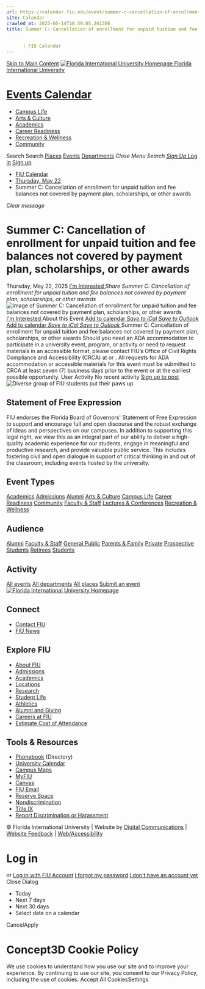 ```yaml
---
url: https://calendar.fiu.edu/event/summer-c-cancellation-of-enrollment-for-unpaid-tuition-and-fee-balances-not-covered-by-payment-plan-scholarships-or-other-awards
site: Calendar
crawled_at: 2025-05-14T18:59:05.261306
title: Summer C: Cancellation of enrollment for unpaid tuition and fee balances not covered by payment plan, scholarships, or other awards
    
    
      | FIU Calendar
---
```


[Skip to Main Content](https://calendar.fiu.edu/event/summer-c-cancellation-of-enrollment-for-unpaid-tuition-and-fee-balances-not-covered-by-payment-plan-scholarships-or-other-awards#main-content)
[![Florida International University Homepage](https://digicdn.fiu.edu/core/_assets/images/logo-top.png) Florida International University](https://www.fiu.edu)
# [Events Calendar ](https://calendar.fiu.edu/)
  * [Campus Life](https://calendar.fiu.edu/calendar?event_types%5B%5D=127595)
  * [Arts & Culture](https://calendar.fiu.edu/calendar?event_types%5B%5D=127590)
  * [Academics](https://calendar.fiu.edu/calendar?event_types%5B%5D=127582)
  * [Career Readiness](https://calendar.fiu.edu/calendar?event_types%5B%5D=127584)
  * [Recreation & Wellness](https://calendar.fiu.edu/calendar?event_types%5B%5D=127603)
  * [Community](https://calendar.fiu.edu/calendar?event_types%5B%5D=127601)


Search Search
[Places](https://calendar.fiu.edu/search/places) [Events](https://calendar.fiu.edu/calendar) [Departments](https://calendar.fiu.edu/search/departments)
_Close Menu_
_Search_ [ _Sign Up_ ](https://calendar.fiu.edu/signup)
[Log in](https://calendar.fiu.edu/auth/shib_login?previous_url=https%3A%2F%2Fcalendar.fiu.edu%2Fevent%2Fsummer-c-cancellation-of-enrollment-for-unpaid-tuition-and-fee-balances-not-covered-by-payment-plan-scholarships-or-other-awards) [Sign up](https://calendar.fiu.edu/signup)
  * [FIU Calendar](https://calendar.fiu.edu/)
  * [Thursday, May 22](https://calendar.fiu.edu/calendar/day/2025/5/22)
  * Summer C: Cancellation of enrollment for unpaid tuition and fee balances not covered by payment plan, scholarships, or other awards


_Clear message_
# Summer C: Cancellation of enrollment for unpaid tuition and fee balances not covered by payment plan, scholarships, or other awards
Thursday, May 22, 2025 
[ I'm Interested ](https://calendar.fiu.edu/event/48923465959548/confirm?return=https%3A%2F%2Fcalendar.fiu.edu%2Fevent%2Fsummer-c-cancellation-of-enrollment-for-unpaid-tuition-and-fee-balances-not-covered-by-payment-plan-scholarships-or-other-awards)
_Share Summer C: Cancellation of enrollment for unpaid tuition and fee balances not covered by payment plan, scholarships, or other awards_
![Image of Summer C: Cancellation of enrollment for unpaid tuition and fee balances not covered by payment plan, scholarships, or other awards](https://localist-images.azureedge.net/photos/664326/card/7eb1b843932ccca9c16245cc99f64d88370c9c69.jpg)
[ I'm Interested ](https://calendar.fiu.edu/event/48923465959548/confirm?return=https%3A%2F%2Fcalendar.fiu.edu%2Fevent%2Fsummer-c-cancellation-of-enrollment-for-unpaid-tuition-and-fee-balances-not-covered-by-payment-plan-scholarships-or-other-awards)
About this Event
[Add to calendar ](https://calendar.fiu.edu/event/summer-c-cancellation-of-enrollment-for-unpaid-tuition-and-fee-balances-not-covered-by-payment-plan-scholarships-or-other-awards)
[ _Save to iCal_ ](https://calendar.fiu.edu/event/summer-c-cancellation-of-enrollment-for-unpaid-tuition-and-fee-balances-not-covered-by-payment-plan-scholarships-or-other-awards.ics "Save to iCal") [ _Save to Outlook_ ](https://calendar.fiu.edu/event/summer-c-cancellation-of-enrollment-for-unpaid-tuition-and-fee-balances-not-covered-by-payment-plan-scholarships-or-other-awards.ics "Save to Outlook")
[Add to calendar ](https://calendar.fiu.edu/event/summer-c-cancellation-of-enrollment-for-unpaid-tuition-and-fee-balances-not-covered-by-payment-plan-scholarships-or-other-awards)
[ _Save to iCal_ ](https://calendar.fiu.edu/event/summer-c-cancellation-of-enrollment-for-unpaid-tuition-and-fee-balances-not-covered-by-payment-plan-scholarships-or-other-awards.ics "Save to iCal") [ _Save to Outlook_ ](https://calendar.fiu.edu/event/summer-c-cancellation-of-enrollment-for-unpaid-tuition-and-fee-balances-not-covered-by-payment-plan-scholarships-or-other-awards.ics "Save to Outlook")
Summer C: Cancellation of enrollment for unpaid tuition and fee balances not covered by payment plan, scholarships, or other awards
Should you need an ADA accommodation to participate in a university event, program, or activity or need to request materials in an accessible format, please contact FIU’s Office of Civil Rights Compliance and Accessibility (CRCA) at or . All requests for ADA accommodation or accessible materials for this event must be submitted to CRCA at least seven (7) business days prior to the event or at the earliest possible opportunity. 
User Activity
No recent activity
[Sign up to post](https://calendar.fiu.edu/auth/shib_login?previous_url=https%3A%2F%2Fcalendar.fiu.edu%2Fevent%2Fsummer-c-cancellation-of-enrollment-for-unpaid-tuition-and-fee-balances-not-covered-by-payment-plan-scholarships-or-other-awards)
![Diverse group of FIU students put their paws up](https://www.fiu.edu/_assets/images/thumbnail-students-paw.jpg)
## Statement of Free Expression
FIU endorses the Florida Board of Governors' Statement of Free Expression to support and encourage full and open discourse and the robust exchange of ideas and perspectives on our campuses. In addition to supporting this legal right, we view this as an integral part of our ability to deliver a high-quality academic experience for our students, engage in meaningful and productive research, and provide valuable public service. This includes fostering civil and open dialogue in support of critical thinking in and out of the classroom, including events hosted by the university.
## Event Types
[Academics](https://calendar.fiu.edu/calendar?event_types%5B%5D=127582)
[Admissions](https://calendar.fiu.edu/calendar?event_types%5B%5D=127583)
[Alumni](https://calendar.fiu.edu/calendar?event_types%5B%5D=127589)
[Arts & Culture](https://calendar.fiu.edu/calendar?event_types%5B%5D=127590)
[Campus Life](https://calendar.fiu.edu/calendar?event_types%5B%5D=127595)
[Career Readiness](https://calendar.fiu.edu/calendar?event_types%5B%5D=127584)
[Community](https://calendar.fiu.edu/calendar?event_types%5B%5D=127601)
[Faculty & Staff](https://calendar.fiu.edu/calendar?event_types%5B%5D=127602)
[Lectures & Conferences](https://calendar.fiu.edu/calendar?event_types%5B%5D=127587)
[Recreation & Wellness](https://calendar.fiu.edu/calendar?event_types%5B%5D=127603)
## Audience
[Alumni](https://calendar.fiu.edu/calendar?event_types%5B%5D=121721)
[Faculty & Staff](https://calendar.fiu.edu/calendar?event_types%5B%5D=121720)
[General Public](https://calendar.fiu.edu/calendar?event_types%5B%5D=121722)
[Parents & Family](https://calendar.fiu.edu/calendar?event_types%5B%5D=36918157286658)
[Private](https://calendar.fiu.edu/calendar?event_types%5B%5D=129753)
[Prospective Students](https://calendar.fiu.edu/calendar?event_types%5B%5D=121723)
[Retirees](https://calendar.fiu.edu/calendar?event_types%5B%5D=37290279036119)
[Students](https://calendar.fiu.edu/calendar?event_types%5B%5D=121719)
## Activity
[All events](https://calendar.fiu.edu/search?what=events)
[All departments](https://calendar.fiu.edu/search/departments)
[All places](https://calendar.fiu.edu/search?what=places)
[Submit an event](https://calendar.fiu.edu/admin/events/new/basic-information)
[ ![Florida International University Homepage](https://digicdn.fiu.edu/core/_assets/images/footer-logo.svg) ](https://www.fiu.edu/)
## Connect
  * [Contact FIU](https://www.fiu.edu/about/contact-us/index.html)
  * [FIU News](https://news.fiu.edu/)


## Explore FIU
  * [About FIU](https://www.fiu.edu/about/index.html)
  * [Admissions](https://www.fiu.edu/admissions/index.html)
  * [Academics](https://www.fiu.edu/academics/index.html)
  * [Locations](https://www.fiu.edu/locations/index.html)
  * [Research](https://www.fiu.edu/research/index.html)
  * [Student Life](https://www.fiu.edu/student-life/index.html)
  * [Athletics](https://www.fiu.edu/athletics/index.html)
  * [Alumni and Giving](https://www.fiu.edu/alumni-and-giving/index.html)
  * [Careers at FIU](https://hr.fiu.edu/careers/)
  * [Estimate Cost of Attendance](https://onestop.fiu.edu/finances/estimate-your-costs/)


## Tools & Resources
  * [Phonebook](https://phonebook.fiu.edu) (Directory)
  * [University Calendar](https://calendar.fiu.edu/)
  * [Campus Maps](https://campusmaps.fiu.edu/)
  * [MyFIU](https://my.fiu.edu/)
  * [Canvas](https://canvas.fiu.edu)
  * [FIU Email](http://mail.fiu.edu/)
  * [Reserve Space](https://reservespace.fiu.edu/make-reservation/)
  * [Nondiscrimination](https://ace.fiu.edu/civil-rights-and-accessibility/harassment-and-discrimination/)
  * [Title IX](https://ace.fiu.edu/title-ix/)
  * [Report Discrimination or Harassment](https://report.fiu.edu/)


© Florida International University  | Website by [Digital Communications](https://stratcomm.fiu.edu/digital-print/websites/) | [Website Feedback](https://webforms.fiu.edu/view.php?id=370774&element_5=https://calendar.fiu.edu/https://calendar.fiu.edu/) | [Web/Accessibility](https://accessibility.fiu.edu/)
# Log in
or
[Log in with FIU Account](https://calendar.fiu.edu/auth/shib_login?previous_url=https%3A%2F%2Fcalendar.fiu.edu%2Fevent%2Fsummer-c-cancellation-of-enrollment-for-unpaid-tuition-and-fee-balances-not-covered-by-payment-plan-scholarships-or-other-awards)
[I forgot my password](https://calendar.fiu.edu/auth/forgot) [I don't have an account yet](https://calendar.fiu.edu/signup)
Close Dialog
  * Today
  * Next 7 days
  * Next 30 days
  * Select date on a calendar


CancelApply
# Concept3D Cookie Policy
We use cookies to understand how you use our site and to improve your experience. By continuing to use our site, you consent to our Privacy Policy, including the use of cookies. 
Accept All CookiesSettings
